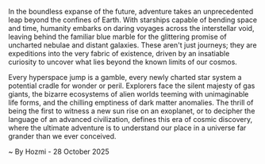 
In the boundless expanse of the future, adventure takes an unprecedented leap beyond the confines of Earth. With starships capable of bending space and time, humanity embarks on daring voyages across the interstellar void, leaving behind the familiar blue marble for the glittering promise of uncharted nebulae and distant galaxies. These aren't just journeys; they are expeditions into the very fabric of existence, driven by an insatiable curiosity to uncover what lies beyond the known limits of our cosmos.

Every hyperspace jump is a gamble, every newly charted star system a potential cradle for wonder or peril. Explorers face the silent majesty of gas giants, the bizarre ecosystems of alien worlds teeming with unimaginable life forms, and the chilling emptiness of dark matter anomalies. The thrill of being the first to witness a new sun rise on an exoplanet, or to decipher the language of an advanced civilization, defines this era of cosmic discovery, where the ultimate adventure is to understand our place in a universe far grander than we ever conceived.

~ By Hozmi - 28 October 2025
